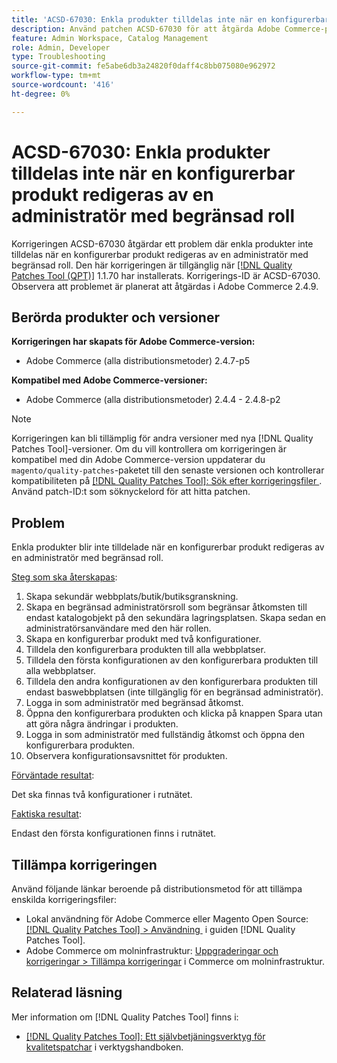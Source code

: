 ```yaml
---
title: 'ACSD-67030: Enkla produkter tilldelas inte när en konfigurerbar produkt redigeras av en administratör med begränsad roll'
description: Använd patchen ACSD-67030 för att åtgärda Adobe Commerce-problemet där de enkla produkterna inte tilldelas när en konfigurerbar produkt redigeras av en administratör med begränsad roll.
feature: Admin Workspace, Catalog Management
role: Admin, Developer
type: Troubleshooting
source-git-commit: fe5abe6db3a24820f0daff4c8bb075080e962972
workflow-type: tm+mt
source-wordcount: '416'
ht-degree: 0%

---
```



# ACSD-67030: Enkla produkter tilldelas inte när en konfigurerbar produkt redigeras av en administratör med begränsad roll

Korrigeringen ACSD-67030 åtgärdar ett problem där enkla produkter inte tilldelas när en konfigurerbar produkt redigeras av en administratör med begränsad roll. Den här korrigeringen är tillgänglig när [[!DNL Quality Patches Tool (QPT)]](/help/tools/quality-patches-tool/quality-patches-tool-to-self-serve-quality-patches.md) 1.1.70 har installerats. Korrigerings-ID är ACSD-67030. Observera att problemet är planerat att åtgärdas i Adobe Commerce 2.4.9.


## Berörda produkter och versioner

**Korrigeringen har skapats för Adobe Commerce-version:**

* Adobe Commerce (alla distributionsmetoder) 2.4.7-p5

**Kompatibel med Adobe Commerce-versioner:**

* Adobe Commerce (alla distributionsmetoder) 2.4.4 - 2.4.8-p2

>[!NOTE]
>
>Korrigeringen kan bli tillämplig för andra versioner med nya [!DNL Quality Patches Tool]-versioner. Om du vill kontrollera om korrigeringen är kompatibel med din Adobe Commerce-version uppdaterar du `magento/quality-patches`-paketet till den senaste versionen och kontrollerar kompatibiliteten på [[!DNL Quality Patches Tool]: Sök efter korrigeringsfiler &#x200B;](https://experienceleague.adobe.com/tools/commerce-quality-patches/index.html?lang=sv-SE). Använd patch-ID:t som söknyckelord för att hitta patchen.

## Problem

Enkla produkter blir inte tilldelade när en konfigurerbar produkt redigeras av en administratör med begränsad roll.

<u>Steg som ska återskapas</u>:

1. Skapa sekundär webbplats/butik/butiksgranskning.
1. Skapa en begränsad administratörsroll som begränsar åtkomsten till endast katalogobjekt på den sekundära lagringsplatsen. Skapa sedan en administratörsanvändare med den här rollen.
1. Skapa en konfigurerbar produkt med två konfigurationer.
1. Tilldela den konfigurerbara produkten till alla webbplatser.
1. Tilldela den första konfigurationen av den konfigurerbara produkten till alla webbplatser.
1. Tilldela den andra konfigurationen av den konfigurerbara produkten till endast baswebbplatsen (inte tillgänglig för en begränsad administratör).
1. Logga in som administratör med begränsad åtkomst.
1. Öppna den konfigurerbara produkten och klicka på knappen Spara utan att göra några ändringar i produkten.
1. Logga in som administratör med fullständig åtkomst och öppna den konfigurerbara produkten.
1. Observera konfigurationsavsnittet för produkten.


<u>Förväntade resultat</u>:

Det ska finnas två konfigurationer i rutnätet.

<u>Faktiska resultat</u>:

Endast den första konfigurationen finns i rutnätet.

## Tillämpa korrigeringen

Använd följande länkar beroende på distributionsmetod för att tillämpa enskilda korrigeringsfiler:

* Lokal användning för Adobe Commerce eller Magento Open Source: [[!DNL Quality Patches Tool] > Användning &#x200B;](/help/tools/quality-patches-tool/usage.md) i guiden [!DNL Quality Patches Tool].
* Adobe Commerce om molninfrastruktur: [Uppgraderingar och korrigeringar > Tillämpa korrigeringar](https://experienceleague.adobe.com/docs/commerce-cloud-service/user-guide/develop/upgrade/apply-patches.html?lang=sv-SE) i Commerce om molninfrastruktur.

## Relaterad läsning

Mer information om [!DNL Quality Patches Tool] finns i:

* [[!DNL Quality Patches Tool]: Ett självbetjäningsverktyg för kvalitetspatchar](/help/tools/quality-patches-tool/quality-patches-tool-to-self-serve-quality-patches.md) i verktygshandboken.
